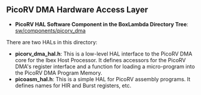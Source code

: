 ## PicoRV DMA Hardware Access Layer

- **PicoRV HAL Software Component in the BoxLambda Directory Tree**: 
  [sw/components/picorv_dma](https://github.com/epsilon537/boxlambda/tree/master/sw/components/picorv_dma)

There are two HALs in this directory:

- **picorv_dma_hal.h**: This is a low-level HAL interface to the PicoRV DMA core for the Ibex Host Processor. It defines accessors for the PicoRV DMA's register interface and a function for loading a micro-program into the PicoRV DMA Program Memory.
- **picoasm_hal.h**: This is a simple HAL for PicoRV assembly programs. It defines names for HIR and Burst registers, etc.

 